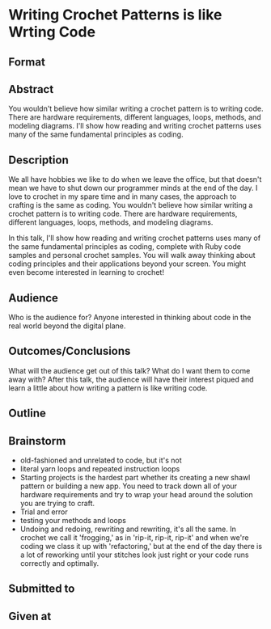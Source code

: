 # Writing Crochet Patterns is like Wrting Code

## Format


## Abstract
You wouldn't believe how similar writing a crochet pattern is to writing code. There are hardware requirements, different languages, loops, methods, and modeling diagrams. I'll show how reading and writing crochet patterns uses many of the same fundamental principles as coding.

## Description
We all have hobbies we like to do when we leave the office, but that doesn't mean we have to shut down our programmer minds at the end of the day. I love to crochet in my spare time and in many cases, the approach to crafting is the same as coding. You wouldn't believe how similar writing a crochet pattern is to writing code. There are hardware requirements, different languages, loops, methods, and modeling diagrams.

In this talk, I'll show how reading and writing crochet patterns uses many of the same fundamental principles as coding, complete with Ruby code samples and personal crochet samples. You will walk away thinking about coding principles and their applications beyond your screen. You might even become interested in learning to crochet!

## Audience
Who is the audience for?
Anyone interested in thinking about code in the real world beyond the digital plane.

## Outcomes/Conclusions
What will the audience get out of this talk? What do I want them to come
away with?
After this talk, the audience will have their interest piqued and learn a little about how writing a pattern is like writing code.

## Outline

## Brainstorm
- old-fashioned and unrelated to code, but it's not
- literal yarn loops and repeated instruction loops
- Starting projects is the hardest part whether its creating a new shawl pattern or building a new app. You need to track down all of your hardware requirements and try to wrap your head around the solution you are trying to craft.
- Trial and error
- testing your methods and loops
- Undoing and redoing, rewriting and rewriting, it's all the same. In crochet we call it 'frogging,' as in 'rip-it, rip-it, rip-it' and when we're coding we class it up with 'refactoring,' but at the end of the day there is a lot of reworking until your stitches look just right or your code runs correctly and optimally.


## Submitted to


## Given at